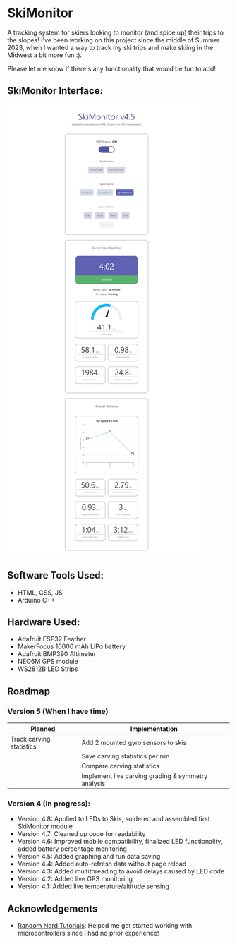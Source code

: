# SkiMonitor

A tracking system for skiers looking to monitor (and spice up) their trips to the slopes! I've been working on this project since the middle of Summer 2023, when I wanted a way to track my ski trips and make skiing in the Midwest a bit more fun :).

Please let me know if there's any functionality that would be fun to add!

## SkiMonitor Interface:
![Image](/SkiMonitor_dashboard.png)


## Software Tools Used:
- HTML, CSS, JS
- Arduino C++

## Hardware Used:
- Adafruit ESP32 Feather
- MakerFocus 10000 mAh LiPo battery
- Adafruit BMP390 Altimeter
- NEO6M GPS module
- WS2812B LED Strips

## Roadmap

### Version 5 (When I have time)
| Planned | Implementation |
| ---           | ---         |
| Track carving statistics | Add 2 mounted gyro sensors to skis |
|  | Save carving statistics per run |
|  | Compare carving statistics |
|  | Implement live carving grading & symmetry analysis |


### Version 4 (In progress):
- Version 4.8: Applied to LEDs to Skis, soldered and assembled first SkiMonitor module
- Version 4.7: Cleaned up code for readability
- Version 4.6: Improved mobile compatibility, finalized LED functionality, added battery percentage monitoring
- Version 4.5: Added graphing and run data saving
- Version 4.4: Added auto-refresh data without page reload
- Version 4.3: Added multithreading to avoid delays caused by LED code
- Version 4.2: Added live GPS monitoring
- Version 4.1: Added live temperature/altitude sensing


## Acknowledgements

 - [Random Nerd Tutorials](https://randomnerdtutorials.com/): Helped me get started working with microcontrollers since I had no prior experience!
